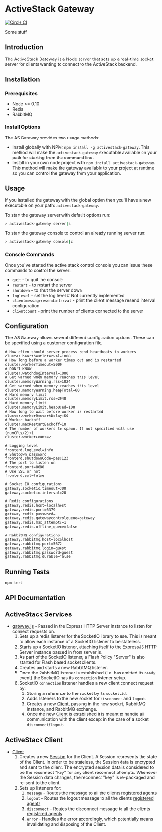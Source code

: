 ActiveStack Gateway
===================

[![Circle CI](https://circleci.com/gh/ActiveStack/gateway/tree/master.svg?style=svg)](https://circleci.com/gh/ActiveStack/gateway/tree/master)

Some stuff

Introduction
------------

The ActiveStack Gateway is a Node server that sets up a real-time socket server for clients wanting to 
connect to the ActiveStack backend.

Installation
------------

### Prerequisites

* Node >= 0.10
* Redis
* RabbitMQ

### Install Options

The AS Gateway provides two usage methods:
  * Install globally with NPM: `npm install -g activestack-gateway`. This method will make the `activestack-gateway` executable
    available on your path for starting from the command line.
  * Install in your own node project with `npm install activestack-gateway`. This method will make the gateway available
    to your project at runtime so you can control the gateway from your application.
    
Usage
-------

If you installed the gateway with the global option then you'll have a new executable on your path: `activestack-gateway`.

To start the gateway server with default options run:
```bash
> activestack-gateway server|s
```

To start the gateway console to control an already running server run:
```bash
> activestack-gateway console|c
```

### Console Commands

Once you've started the active stack control console you can issue these commands to control the server:
* `quit` - to quit the console
* `restart` - to restart the server
* `shutdown` - to shut the server down
* `loglevel` - set the log level # Not currently implemented
* `clientmessageresendinterval` - print the client message resend interval configuration
* `clientcount` - print the number of clients connected to the server
    
Configuration
-------------

The AS Gateway allows several different configuration options.  These can be specified using a customer configuration file.

```
# How often should server process send heartbeats to workers
cluster.heartbeatInterval=1000
# How long before a worker times out and is restarted
cluster.workerTimeout=5000
# DON'T KNOW
cluster.watchdogInterval=1000
# Get warned when memory reaches this level
cluster.memoryWarning.rss=1024
# Get warned when memory reaches this level
cluster.memoryWarning.heapTotal=60
# Hard memory limit
cluster.memoryLimit.rss=2048
# Hard memory limit
cluster.memoryLimit.heapUsed=100
# How long to wait before worker is restarted
cluster.workerRestartDelay=50
# Worker backoff
cluster.maxRestartBackoff=10
# The number of workers to spawn. If not specified will use (numCPUs/2)+1
cluster.workerCount=2

# Logging level
frontend.logLevel=info
# Shutdown password
frontend.shutdownCode=pass123
# The port to listen on 
frontend.port=8080
# Use SSL or not
frontend.ssl=false

# Socket IO configurations
gateway.socketio.timeout=300
gateway.socketio.interval=20

# Redis configurations
gateway.redis.host=localhost
gateway.redis.port=6379
gateway.redis.password=
gateway.redis.gatewaycontrolqueue=gateway
gateway.redis.max_attempts=1
gateway.redis.offline_queue=false

# RabbitMQ configurations
gateway.rabbitmq.host=localhost
gateway.rabbitmq.port=5672
gateway.rabbitmq.login=guest
gateway.rabbitmq.password=guest
gateway.rabbitmq.durable=false
```

Running Tests
-------------
```npm test```

API Documentation
-----------------

## ActiveStack Services
- [gateway.js](src/service/gateway.js) - Passed in the Express HTTP Server instance to listen for connect requests on.
    1. Sets up a redis listener for the SocketIO library to use. This is meant to allow each instance of a SocketIO listener to be stateless.
    2. Starts up a SocketIO listener, attaching itself to the ExpressJS HTTP Server instance passed in from [server.js](stc/server.js).
    3. As part of the SocketIO listener, a Flash Policy "Server" is also started for Flash based socket clients.
    4. Creates and starts a new RabbitMQ listener.
    5. Once the RabbitMQ listener is established (i.e. has emitted its `ready` event) the SocketIO has its `connection` listener setup.
    6. SocketIO `connection` listener handles a new client connect request by:
        1. Storing a reference to the socket by its `socket.id`.
        2. Adds listeners to the new socket for `disconnect` and `logout`.
        3. Creates a new [Client](src/service/gateway/client.js), passing in the new socket, RabbitMQ instance, and RabbitMQ exchange.
        4. Once the new [Client](src/service/gateway/client.js) is established it is meant to handle all communication with the client except in the case of a socket `disconnect`/`logout`.

## ActiveStack Client
- [Client](src/service/gateway/client.js)
    1. Creates a new [Session](src/service/gateway/session.js) for the Client.  A Session represents the state of the 
       Client. In order to be stateless, the Session data is encrypted and sent to the client.  The encrypted session data is considered to be the reconnect "key" for any client reconnect attempts.  Whenever the Session data changes, the reconnect "key" is re-packaged and re-sent to the client.
    2. Sets up listeners for:
        1. `message` - Routes the message to all the clients [registered agents](src/service/gateway/agent_adapter/base.js)
        2. `logout` - Routes the logout message to all the clients [registered agents](src/service/gateway/agent_adapter/base.js)
        3. `disconnect` - Routes the disconnect message to all the clients [registered agents](src/service/gateway/agent_adapter/base.js)
        4. `error` - Handles the error accordingly, which potentially means invalidating and disposing of the Client.
        